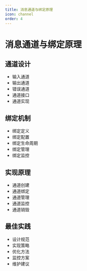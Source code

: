 ```yaml
---
title: 消息通道与绑定原理
icon: channel
order: 4
---
```


# 消息通道与绑定原理

## 通道设计
- 输入通道
- 输出通道
- 错误通道
- 通道接口
- 通道实现

## 绑定机制
- 绑定定义
- 绑定配置
- 绑定生命周期
- 绑定管理
- 绑定监控

## 实现原理
- 通道创建
- 通道绑定
- 通道管理
- 通道监控
- 通道销毁

## 最佳实践
- 设计规范
- 实现策略
- 优化方法
- 监控方案
- 维护建议
